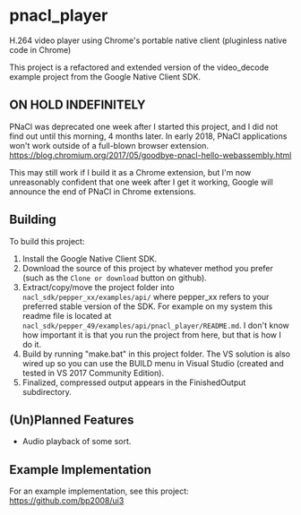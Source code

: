 # pnacl_player
H.264 video player using Chrome's portable native client (pluginless native code in Chrome)

This project is a refactored and extended version of the video_decode example project from the Google Native Client SDK.

## ON HOLD INDEFINITELY

PNaCl was deprecated one week after I started this project, and I did not find out until this morning, 4 months later.  In early 2018, PNaCl applications won't work outside of a full-blown browser extension.  https://blog.chromium.org/2017/05/goodbye-pnacl-hello-webassembly.html

This may still work if I build it as a Chrome extension, but I'm now unreasonably confident that one week after I get it working, Google will announce the end of PNaCl in Chrome extensions.

## Building

To build this project:

1) Install the Google Native Client SDK.
2) Download the source of this project by whatever method you prefer (such as the `Clone or download` button on github).
3) Extract/copy/move the project folder into `nacl_sdk/pepper_xx/examples/api/` where pepper_xx refers to your preferred stable version of the SDK.  For example on my system this readme file is located at `nacl_sdk/pepper_49/examples/api/pnacl_player/README.md`.  I don't know how important it is that you run the project from here, but that is how I do it.
3) Build by running "make.bat" in this project folder.  The VS solution is also wired up so you can use the BUILD menu in Visual Studio (created and tested in VS 2017 Community Edition).
4) Finalized, compressed output appears in the FinishedOutput subdirectory.

## (Un)Planned Features

* Audio playback of some sort.

## Example Implementation

For an example implementation, see this project: https://github.com/bp2008/ui3
